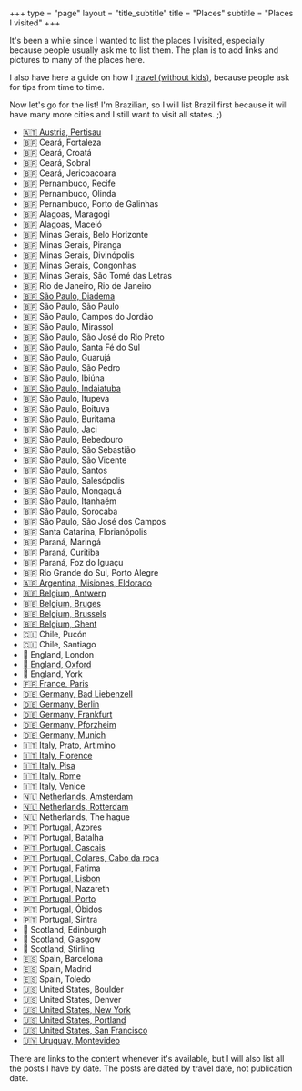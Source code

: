 +++
type = "page"
layout = "title_subtitle"
title = "Places"
subtitle = "Places I visited"
+++

It's been a while since I wanted to list the places I visited, especially
because people usually ask me to list them. The plan is to add links and
pictures to many of the places here.

I also have here a guide on how I [travel (without kids)](/places/travelwithoutkids), because people ask for tips from time to time.

Now let's go for the list! I'm Brazilian, so I will list Brazil first because
it will have many more cities and I still want to visit all states. ;)

+ [🇦🇹 Austria, Pertisau](pertisau)
+ 🇧🇷 Ceará, Fortaleza
+ 🇧🇷 Ceará, Croatá
+ 🇧🇷 Ceará, Sobral
+ 🇧🇷 Ceará, Jericoacoara
+ 🇧🇷 Pernambuco, Recife
+ 🇧🇷 Pernambuco, Olinda
+ 🇧🇷 Pernambuco, Porto de Galinhas
+ 🇧🇷 Alagoas, Maragogi
+ 🇧🇷 Alagoas, Maceió
+ 🇧🇷 Minas Gerais, Belo Horizonte
+ 🇧🇷 Minas Gerais, Piranga
+ 🇧🇷 Minas Gerais, Divinópolis
+ 🇧🇷 Minas Gerais, Congonhas
+ 🇧🇷 Minas Gerais, São Tomé das Letras
+ 🇧🇷 Rio de Janeiro, Rio de Janeiro
+ [🇧🇷 São Paulo, Diadema](diadema)
+ 🇧🇷 São Paulo, São Paulo
+ 🇧🇷 São Paulo, Campos do Jordão
+ 🇧🇷 São Paulo, Mirassol
+ 🇧🇷 São Paulo, São José do Rio Preto
+ 🇧🇷 São Paulo, Santa Fé do Sul
+ 🇧🇷 São Paulo, Guarujá
+ 🇧🇷 São Paulo, São Pedro
+ 🇧🇷 São Paulo, Ibiúna
+ [🇧🇷 São Paulo, Indaiatuba](indaiatuba)
+ 🇧🇷 São Paulo, Itupeva
+ 🇧🇷 São Paulo, Boituva
+ 🇧🇷 São Paulo, Buritama
+ 🇧🇷 São Paulo, Jaci
+ 🇧🇷 São Paulo, Bebedouro
+ 🇧🇷 São Paulo, São Sebastião
+ 🇧🇷 São Paulo, São Vicente
+ 🇧🇷 São Paulo, Santos
+ 🇧🇷 São Paulo, Salesópolis
+ 🇧🇷 São Paulo, Mongaguá
+ 🇧🇷 São Paulo, Itanhaém
+ 🇧🇷 São Paulo, Sorocaba
+ 🇧🇷 São Paulo, São José dos Campos
+ 🇧🇷 Santa Catarina, Florianópolis
+ 🇧🇷 Paraná, Maringá
+ 🇧🇷 Paraná, Curitiba
+ 🇧🇷 Paraná, Foz do Iguaçu
+ 🇧🇷 Rio Grande do Sul, Porto Alegre
+ [🇦🇷 Argentina, Misiones, Eldorado](eldorado)
+ [🇧🇪 Belgium, Antwerp](antwerp)
+ [🇧🇪 Belgium, Bruges](bruges)
+ [🇧🇪 Belgium, Brussels](brussels)
+ [🇧🇪 Belgium, Ghent](ghent)
+ 🇨🇱 Chile, Pucón
+ 🇨🇱 Chile, Santiago
+ 🏴󠁧󠁢󠁥󠁮󠁧󠁿 England, London
+ [🏴󠁧󠁢󠁥󠁮󠁧󠁿 England, Oxford](oxford)
+ 🏴󠁧󠁢󠁥󠁮󠁧󠁿 England, York
+ [🇫🇷 France, Paris](paris)
+ [🇩🇪 Germany, Bad Liebenzell](badliebenzell)
+ [🇩🇪 Germany, Berlin](berlin)
+ [🇩🇪 Germany, Frankfurt](frankfurt)
+ [🇩🇪 Germany, Pforzheim](pforzheim)
+ [🇩🇪 Germany, Munich](munich)
+ [🇮🇹 Italy, Prato, Artimino](prato)
+ [🇮🇹 Italy, Florence](florence)
+ [🇮🇹 Italy, Pisa](pisa)
+ [🇮🇹 Italy, Rome](rome)
+ [🇮🇹 Italy, Venice](venice)
+ [🇳🇱 Netherlands, Amsterdam](amsterdam)
+ [🇳🇱 Netherlands, Rotterdam](rotterdam)
+ 🇳🇱 Netherlands, The hague
+ [🇵🇹 Portugal, Azores](azores)
+ 🇵🇹 Portugal, Batalha
+ [🇵🇹 Portugal, Cascais](cascais)
+ [🇵🇹 Portugal, Colares, Cabo da roca](colares)
+ 🇵🇹 Portugal, Fatima
+ [🇵🇹 Portugal, Lisbon](lisbon)
+ 🇵🇹 Portugal, Nazareth
+ [🇵🇹 Portugal, Porto](porto)
+ 🇵🇹 Portugal, Óbidos
+ 🇵🇹 Portugal, Sintra
+ 🏴󠁧󠁢󠁳󠁣󠁴󠁿 Scotland, Edinburgh
+ 🏴󠁧󠁢󠁳󠁣󠁴󠁿 Scotland, Glasgow
+ 🏴󠁧󠁢󠁳󠁣󠁴󠁿 Scotland, Stirling
+ 🇪🇸 Spain, Barcelona
+ 🇪🇸 Spain, Madrid
+ 🇪🇸 Spain, Toledo
+ 🇺🇸 United States, Boulder
+ 🇺🇸 United States, Denver
+ [🇺🇸 United States, New York](nyc)
+ [🇺🇸 United States, Portland](portland)
+ [🇺🇸 United States, San Francisco](sanfrancisco)
+ [🇺🇾 Uruguay, Montevideo](montevideo)

There are links to the content whenever it's available, but I will also list
all the posts I have by date. The posts are dated by travel date, not
publication date.
